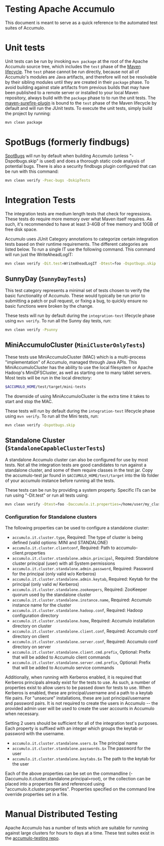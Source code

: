 <!--
Licensed to the Apache Software Foundation (ASF) under one or more
contributor license agreements.  See the NOTICE file distributed with
this work for additional information regarding copyright ownership.
The ASF licenses this file to You under the Apache License, Version 2.0
(the "License"); you may not use this file except in compliance with
the License.  You may obtain a copy of the License at

    http://www.apache.org/licenses/LICENSE-2.0

Unless required by applicable law or agreed to in writing, software
distributed under the License is distributed on an "AS IS" BASIS,
WITHOUT WARRANTIES OR CONDITIONS OF ANY KIND, either express or implied.
See the License for the specific language governing permissions and
limitations under the License.
-->

# Testing Apache Accumulo

This document is meant to serve as a quick reference to the automated test suites of Accumulo.

# Unit tests

Unit tests can be run by invoking `mvn package` at the root of the Apache Accumulo source tree, which includes the
`test` phase of the [Maven lifecycle][lifecycle]. The `test` phase cannot be run directly, because not all of Accumulo's
modules are Java artifacts, and therefore will not be resolvable by their sibling modules until they are created in
their `package` phase. To avoid building against stale artifacts from previous builds that may have been published to a
remote server or installed to your local Maven repository, always build with the `package` phase to to run the unit
tests. The [maven-surefire-plugin][surefire] is bound to the `test` phase of the Maven lifecycle by default and will run
the JUnit tests. To execute the unit tests, simply build the project by running:

```bash
mvn clean package
```

# SpotBugs (formerly findbugs)

[SpotBugs] will run by default when building Accumulo (unless "-Dspotbugs.skip" is used) and does a thorough static code
analysis of potential bugs.  There is also a security findbugs plugin configured that can be run with this
command:

```bash
mvn clean verify -Psec-bugs -DskipTests
```

# Integration Tests

The integration tests are medium length tests that check for regressions. These tests do require more memory over what 
Maven itself requires. As such, it's recommended to have at least 3-4GB of free memory and 10GB of free disk space.

Accumulo uses JUnit Category annotations to categorize certain integration tests based on their runtime requirements.
The different categories are listed below.  To run a single IT use the following command. This command will run just
the WriteAheadLogIT:

```bash
mvn clean verify -Dit.test=WriteAheadLogIT -Dtest=foo -Dspotbugs.skip
```

## SunnyDay (`SunnyDayTests`)

This test category represents a minimal set of tests chosen to verify the basic
functionality of Accumulo. These would typically be run prior to submitting a
patch or pull request, or fixing a bug, to quickly ensure no basic functions
were broken by the change.

These tests will run by default during the `integration-test` lifecycle phase using `mvn verify`.
To run all the Sunny day tests, run:

```bash
mvn clean verify -Psunny
```

## MiniAccumuloCluster (`MiniClusterOnlyTests`)

These tests use MiniAccumuloCluster (MAC) which is a multi-process "implementation" of Accumulo, managed
through Java APIs. This MiniAccumuloCluster has the ability to use the local filesystem or Apache Hadoop's
MiniDFSCluster, as well as starting one to many tablet servers. Most tests will be run in the local directory:

```bash
$ACCUMULO_HOME/test/target/mini-tests
```

The downside of using MiniAccumuloCluster is the extra time it takes to start and stop the MAC.

These tests will run by default during the `integration-test` lifecycle phase using `mvn verify`.
To run all the Mini tests, run:
```bash
mvn clean verify -Dspotbugs.skip
```

## Standalone Cluster (`StandaloneCapableClusterTests`)

A standalone Accumulo cluster can also be configured for use by most tests. Not all the integration tests are good
candidates to run against a standalone cluster, and some of them require classes in the test jar.  Copy the
accumulo-test jar found in `$ACCUMULO_HOME/test/target` into the lib folder of your accumulo instance before running all
the tests.

These tests can be run by providing a system property.  Specific ITs can be run using "-Dit.test" or run all tests using:

```bash
mvn clean verify -Dtest=foo -Daccumulo.it.properties=/home/user/my_cluster.properties -Dfailsafe.groups=org.apache.accumulo.test.categories.StandaloneCapableClusterTests -Dspotbugs.skip
```

### Configuration for Standalone clusters

The following properties can be used to configure a standalone cluster:

- `accumulo.it.cluster.type`, Required: The type of cluster is being defined (valid options: MINI and STANDALONE)
- `accumulo.it.cluster.clientconf`, Required: Path to accumulo-client.properties
- `accumulo.it.cluster.standalone.admin.principal`, Required: Standalone cluster principal (user) with all System permissions
- `accumulo.it.cluster.standalone.admin.password`, Required: Password for the principal (only valid w/o Kerberos)
- `accumulo.it.cluster.standalone.admin.keytab`, Required: Keytab for the principal (only valid w/ Kerberos)
- `accumulo.it.cluster.standalone.zookeepers`, Required: ZooKeeper quorum used by the standalone cluster
- `accumulo.it.cluster.standalone.instance.name`, Required: Accumulo instance name for the cluster
- `accumulo.it.cluster.standalone.hadoop.conf`, Required: Hadoop configuration directory
- `accumulo.it.cluster.standalone.home`, Required: Accumulo installation directory on cluster
- `accumulo.it.cluster.standalone.client.conf`, Required: Accumulo conf directory on client
- `accumulo.it.cluster.standalone.server.conf`, Required: Accumulo conf directory on server
- `accumulo.it.cluster.standalone.client.cmd.prefix`, Optional: Prefix that will be added to Accumulo client commands
- `accumulo.it.cluster.standalone.server.cmd.prefix`, Optional: Prefix that will be added to Accumulo service commands

Additionally, when running with Kerberos enabled, it is required that Kerberos principals already exist
for the tests to use. As such, a number of properties exist to allow users to be passed down for tests
to use. When Kerberos is enabled, these are principal/username and a path to a keytab file pairs. For "unsecure"
installations, these are just principal/username and password pairs. It is not required to create the users
in Accumulo -- the provided admin user will be used to create the user accounts in Accumulo when necessary.

Setting 2 users should be sufficient for all of the integration test's purposes. Each property is suffixed
with an integer which groups the keytab or password with the username.

- `accumulo.it.cluster.standalone.users.$x` The principal name
- `accumulo.it.cluster.standalone.passwords.$x` The password for the user
- `accumulo.it.cluster.standalone.keytabs.$x` The path to the keytab for the user

Each of the above properties can be set on the commandline (-Daccumulo.it.cluster.standalone.principal=root), or the
collection can be placed into a properties file and referenced using "accumulo.it.cluster.properties". Properties
specified on the command line override properties set in a file.

# Manual Distributed Testing

Apache Accumulo has a number of tests which are suitable for running against large clusters for hours to days at a time.
These test suites exist in the [accumulo-testing repo][testing].

[testing]: https://github.com/apache/accumulo-testing
[surefire]: https://maven.apache.org/surefire/maven-surefire-plugin
[SpotBugs]: https://spotbugs.github.io
[lifecycle]: https://maven.apache.org/guides/introduction/introduction-to-the-lifecycle
